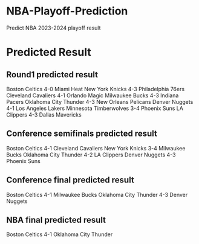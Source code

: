 # NBA-Playoff-Prediction
Predict NBA 2023-2024 playoff result

# Predicted Result
## Round1 predicted result

Boston Celtics 4-0 Miami Heat
New York Knicks 4-3 Philadelphia 76ers
Cleveland Cavaliers 4-1 Orlando Magic
Milwaukee Bucks 4-3 Indiana Pacers
Oklahoma City Thunder 4-3 New Orleans Pelicans
Denver Nuggets 4-1 Los Angeles Lakers
Minnesota Timberwolves 3-4 Phoenix Suns
LA Clippers 4-3 Dallas Mavericks

## Conference semifinals predicted result

Boston Celtics 4-1 Cleveland Cavaliers
New York Knicks 3-4 Milwaukee Bucks
Oklahoma City Thunder 4-2 LA Clippers
Denver Nuggets 4-3 Phoenix Suns

## Conference final predicted result

Boston Celtics 4-1 Milwaukee Bucks
Oklahoma City Thunder 4-3 Denver Nuggets

## NBA final predicted result

Boston Celtics 4-1 Oklahoma City Thunder

